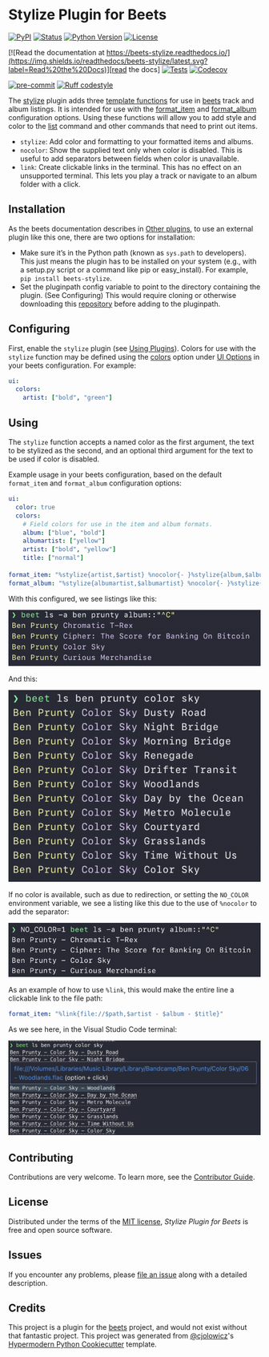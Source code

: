 # Stylize Plugin for Beets

[![PyPI](https://img.shields.io/pypi/v/beets-stylize.svg)][pypi status]
[![Status](https://img.shields.io/pypi/status/beets-stylize.svg)][pypi status]
[![Python Version](https://img.shields.io/pypi/pyversions/beets-stylize)][pypi status]
[![License](https://img.shields.io/pypi/l/beets-stylize)][license]

[![Read the documentation at https://beets-stylize.readthedocs.io/](https://img.shields.io/readthedocs/beets-stylize/latest.svg?label=Read%20the%20Docs)][read the docs]
[![Tests](https://github.com/kergoth/beets-stylize/workflows/Tests/badge.svg)][tests]
[![Codecov](https://codecov.io/gh/kergoth/beets-stylize/branch/main/graph/badge.svg)][codecov]

[![pre-commit](https://img.shields.io/badge/pre--commit-enabled-brightgreen?logo=pre-commit&logoColor=white)][pre-commit]
[![Ruff codestyle][ruff badge]][ruff project]

[pypi status]: https://pypi.org/project/beets-stylize/
[read the docs]: https://beets-stylize.readthedocs.io/
[tests]: https://github.com/kergoth/beets-stylize/actions?workflow=Tests
[codecov]: https://app.codecov.io/gh/kergoth/beets-stylize
[pre-commit]: https://github.com/pre-commit/pre-commit
[ruff badge]: https://img.shields.io/endpoint?url=https://raw.githubusercontent.com/astral-sh/ruff/main/assets/badge/v2.json
[ruff project]: https://github.com/charliermarsh/ruff

The [stylize](https://github.com/kergoth/beets-stylize) plugin adds three [template functions][] for use in [beets][] track and album listings. It is intended for use with the [format_item][] and [format_album][] configuration options. Using these functions will allow you to add style and color to the [list][] command and other commands that need to print out items.

- `stylize`: Add color and formatting to your formatted items and albums.
- `nocolor`: Show the supplied text only when color is disabled. This is useful to add separators between fields when color is unavailable.
- `link`: Create clickable links in the terminal. This has no effect on an unsupported terminal. This lets you play a track or navigate to an album folder with a click.

## Installation

As the beets documentation describes in [Other plugins][], to use an external plugin like this one, there are two options for installation:

- Make sure it’s in the Python path (known as `sys.path` to developers). This just means the plugin has to be installed on your system (e.g., with a setup.py script or a command like pip or easy_install). For example, `pip install beets-stylize`.
- Set the pluginpath config variable to point to the directory containing the plugin. (See Configuring) This would require cloning or otherwise downloading this [repository](https://github.com/kergoth/beets-stylize) before adding to the pluginpath.

## Configuring

First, enable the `stylize` plugin (see [Using Plugins][]). Colors for use with the `stylize` function may be defined using the [colors][] option under [UI Options][] in your beets configuration. For example:

```yaml
ui:
  colors:
    artist: ["bold", "green"]
```

## Using

The `stylize` function accepts a named color as the first argument, the text to be stylized as the second, and an optional third argument for the text to be used if color is disabled.

Example usage in your beets configuration, based on the default `format_item` and `format_album` configuration options:

```yaml
ui:
  color: true
  colors:
    # Field colors for use in the item and album formats.
    album: ["blue", "bold"]
    albumartist: ["yellow"]
    artist: ["bold", "yellow"]
    title: ["normal"]

format_item: "%stylize{artist,$artist} %nocolor{- }%stylize{album,$album} %nocolor{- }%stylize{title,$title}"
format_album: "%stylize{albumartist,$albumartist} %nocolor{- }%stylize{album,$album}"
```

With this configured, we see listings like this:

![Album Listing][]

And this:

![Track Listing][]

If no color is available, such as due to redirection, or setting the `NO_COLOR` environment variable, we see a listing like this due to the use of `%nocolor` to add the separator:

![Nocolor Listing][]

As an example of how to use `%link`, this would make the entire line a clickable link to the file path:

```yaml
format_item: "%link{file://$path,$artist - $album - $title}"
```

As we see here, in the Visual Studio Code terminal:

![Link Listing][]

## Contributing

Contributions are very welcome.
To learn more, see the [Contributor Guide].

## License

Distributed under the terms of the [MIT license][license],
_Stylize Plugin for Beets_ is free and open source software.

## Issues

If you encounter any problems,
please [file an issue] along with a detailed description.

## Credits

This project is a plugin for the [beets][] project, and would not exist without that fantastic project.
This project was generated from [@cjolowicz]'s [Hypermodern Python Cookiecutter] template.

[template functions]: https://beets.readthedocs.io/en/stable/reference/pathformat.html#template-functions
[beets]: https://beets.readthedocs.io/en/stable/index.html
[format_item]: https://beets.readthedocs.io/en/stable/reference/config.html#id66
[format_album]: https://beets.readthedocs.io/en/stable/reference/config.html#id67
[list]: https://beets.readthedocs.io/en/stable/reference/cli.html#list-cmd
[other plugins]: https://beets.readthedocs.io/en/stable/plugins/index.html#other-plugins
[using plugins]: https://beets.readthedocs.io/en/stable/plugins/index.html#using-plugins
[colors]: https://beets.readthedocs.io/en/stable/reference/config.html#colors
[ui options]: https://beets.readthedocs.io/en/stable/reference/config.html#id81
[@cjolowicz]: https://github.com/cjolowicz
[hypermodern python cookiecutter]: https://github.com/cjolowicz/cookiecutter-hypermodern-python
[file an issue]: https://github.com/kergoth/beets-stylize/issues

<!-- github-only -->

[track listing]: https://raw.githubusercontent.com/kergoth/beets-stylize/main/docs/images/track_listing.png
[album listing]: https://raw.githubusercontent.com/kergoth/beets-stylize/main/docs/images/album_listing.png
[nocolor listing]: https://raw.githubusercontent.com/kergoth/beets-stylize/main/docs/images/nocolor_listing.png
[link listing]: https://raw.githubusercontent.com/kergoth/beets-stylize/main/docs/images/link_listing.png
[license]: https://github.com/kergoth/beets-stylize/blob/main/LICENSE
[contributor guide]: https://github.com/kergoth/beets-stylize/blob/main/CONTRIBUTING.md
